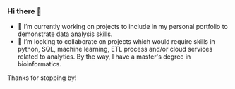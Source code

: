 ### Hi there 👋

- 🔭 I’m currently working on projects to include in my personal portfolio to demonstrate data analysis skills.
- 👯 I’m looking to collaborate on projects which would require skills in python, SQL, machine learning, ETL process and/or cloud services related to analytics.
By the way, I have a master's degree in bioinformatics.

Thanks for stopping by!

<!--
**Raisa-NN/Raisa-NN** is a ✨ _special_ ✨ repository because its `README.md` (this file) appears on your GitHub profile.

Here are some ideas to get you started:

- 🔭 I’m currently working on ...
- 🌱 I’m currently learning ...
- 👯 I’m looking to collaborate on ...
- 🤔 I’m looking for help with ...
- 💬 Ask me about ...
- 📫 How to reach me: ...
- 😄 Pronouns: ...
- ⚡ Fun fact: ...
-->
